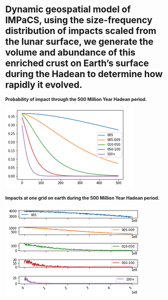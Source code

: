 # Dynamic geospatial model of IMPaCS, using the size-frequency distribution of impacts scaled from the lunar surface, we generate the volume and abundance of this enriched crust on Earth’s surface during the Hadean to determine how rapidly it evolved.

#### Probability of impact through the 500 Million Year Hadean period.
![Results](./figs/impact_probability.png)

#### Impacts at one grid on earth during the 500 Million Year Hadean period.
![Results](./figs/IMPAaCS_through_time_1_grid.png)
